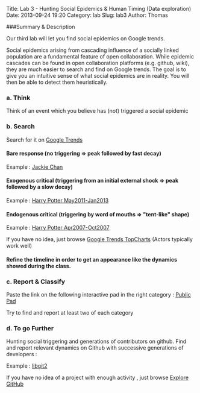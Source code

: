 Title: Lab 3 - Hunting Social Epidemics & Human Timing (Data exploration)
Date: 2013-09-24 19:20
Category: lab
Slug: lab3
Author: Thomas


###Summary & Description

Our third lab will let you find social epidemics on Google trends. 


Social epidemics arising from cascading influence of a socially linked population are a fundamental feature of open collaboration. While epidemic cascades can be found in open collaboration platforms (e.g. github, wiki), they are much easier to search and find on Google trends. The goal is to give you an intuitive sense of what social epidemics are in reality. You will then be able to detect them heuristically.


### a. Think

Think of an event which you believe has (not) triggered a social epidemic 

### b. Search

Search for it on [Google Trends](http://www.google.com/trends/)

#### Bare response (no triggering => peak followed by fast decay)

Example : [Jackie Chan](http://www.google.com/trends/explore#q=Jackie%20Chan&geo=US&date=8%2F2011%204m&cmpt=q)


#### Exogenous critical  (triggering from an initial external shock => peak followed by a slow decay)

Example : [Harry Potter May2011-Jan2013](http://www.google.com/trends/explore?q=harry+potter#q=harry%20potter&date=5%2F2011%2021m&cmpt=q)


#### Endogenous critical (triggering by word of mouths => "tent-like" shape)

Example : [Harry Potter Apr2007-Oct2007](http://www.google.com/trends/explore?q=harry+potter#q=harry%20potter&date=4%2F2007%207m&cmpt=q)


If you have no idea, just browse [Google Trends TopCharts](http://www.google.com/trends/topcharts)  (Actors typically work well) 


#### Refine the timeline in order to get an appearance like the dynamics showed during the class.


### c. Report & Classify 


Paste the link on the following interactive pad in the right category :
[Public Pad](http://titanpad.com/gY8kVObyOC)

Try to find and report at least two of each category

### d. To go Further

Hunting social triggering and generations of contributors on github. Find and report relevant dynamics on Github with successive generations of developers :

Example : [libgit2](https://github.com/libgit2/libgit2/contributors)

If you have no idea of a project with enough activity , just browse [Explore GitHub](https://github.com/explore)




